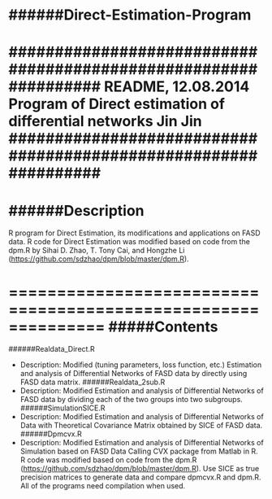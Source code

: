 ######Direct-Estimation-Program
=========================
################################################################
README, 12.08.2014
Program of Direct estimation of differential networks
Jin Jin
################################################################
==============================================================
######Description
==============================================================
R program for Direct Estimation, its modifications and applications on FASD data. 
R code for Direct Estimation was modified based on code from the dpm.R by 
Sihai D. Zhao, T. Tony Cai, and Hongzhe Li (https://github.com/sdzhao/dpm/blob/master/dpm.R).
  
==============================================================
#####Contents
==============================================================
######Realdata_Direct.R
- Description: Modified (tuning parameters, loss function, etc.) Estimation and analysis 
               of Differential Networks of FASD data by directly using FASD data matrix.
######Realdata_2sub.R
- Description: Modified Estimation and analysis of Differential Networks of FASD data 
               by dividing each of the two groups into two subgroups.
######SimulationSICE.R
- Description: Modified Estimation and analysis of Differential Networks of Data with 
               Theoretical Covariance Matrix obtained by SICE of FASD data.
######Dpmcvx.R
- Description: Modified Estimation and analysis of Differential Networks of Simulation 
               based on FASD Data Calling CVX package from Matlab in R. R code was modified 
               based on code from the dpm.R (https://github.com/sdzhao/dpm/blob/master/dpm.R).
               Use SICE as true precision matrices to generate data and compare dpmcvx.R
               and dpm.R.
All of the programs need compilation when used.
